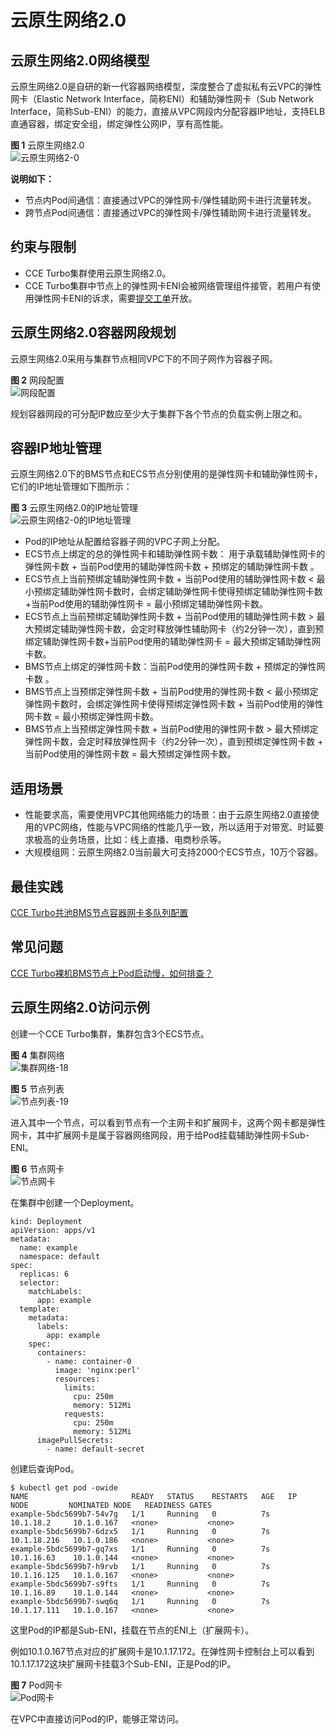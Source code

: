 # 云原生网络2.0<a name="cce_01_0284"></a>

## 云原生网络2.0网络模型<a name="section18112145311217"></a>

云原生网络2.0是自研的新一代容器网络模型，深度整合了虚拟私有云VPC的弹性网卡（Elastic Network Interface，简称ENI）和辅助弹性网卡（Sub Network Interface，简称Sub-ENI）的能力，直接从VPC网段内分配容器IP地址，支持ELB直通容器，绑定安全组，绑定弹性公网IP，享有高性能。

**图 1**  云原生网络2.0<a name="zh-cn_topic_0146398798_fig117435555917"></a>  
![](figures/云原生网络2-0.png "云原生网络2-0")

**说明如下：**

-   节点内Pod间通信：直接通过VPC的弹性网卡/弹性辅助网卡进行流量转发。
-   跨节点Pod间通信：直接通过VPC的弹性网卡/弹性辅助网卡进行流量转发。

## 约束与限制<a name="section2548184716433"></a>

-   CCE Turbo集群使用云原生网络2.0。
-   CCE Turbo集群中节点上的弹性网卡ENI会被网络管理组件接管，若用户有使用弹性网卡ENI的诉求，需要[提交工单](https://console.huaweicloud.com/ticket/#/ticketindex/createIndex)开放。

## 云原生网络2.0容器网段规划<a name="section08181419115517"></a>

云原生网络2.0采用与集群节点相同VPC下的不同子网作为容器子网。

**图 2**  网段配置<a name="fig16639123813259"></a>  
![](figures/网段配置.png "网段配置")

规划容器网段的可分配IP数应至少大于集群下各个节点的负载实例上限之和。

## 容器IP地址管理<a name="section45181754101115"></a>

云原生网络2.0下的BMS节点和ECS节点分别使用的是弹性网卡和辅助弹性网卡，它们的IP地址管理如下图所示：

**图 3**  云原生网络2.0的IP地址管理<a name="fig187842468716"></a>  
![](figures/云原生网络2-0的IP地址管理.png "云原生网络2-0的IP地址管理")

-   Pod的IP地址从配置给容器子网的VPC子网上分配。
-   ECS节点上绑定的总的弹性网卡和辅助弹性网卡数： 用于承载辅助弹性网卡的弹性网卡数 + 当前Pod使用的辅助弹性网卡数 + 预绑定的辅助弹性网卡数 。
-   ECS节点上当前预绑定辅助弹性网卡数 + 当前Pod使用的辅助弹性网卡数 < 最小预绑定辅助弹性网卡数时，会绑定辅助弹性网卡使得预绑定辅助弹性网卡数+当前Pod使用的辅助弹性网卡 = 最小预绑定辅助弹性网卡数。
-   ECS节点上当前预绑定辅助弹性网卡数 + 当前Pod使用的辅助弹性网卡数 \> 最大预绑定辅助弹性网卡数，会定时释放弹性辅助网卡（约2分钟一次），直到预绑定辅助弹性网卡数+当前Pod使用的辅助弹性网卡 = 最大预绑定辅助弹性网卡数。
-   BMS节点上绑定的弹性网卡数：当前Pod使用的弹性网卡数 +  预绑定的弹性网卡数 。
-   BMS节点上当预绑定弹性网卡数 + 当前Pod使用的弹性网卡数 < 最小预绑定弹性网卡数时，会绑定弹性网卡使得预绑定弹性网卡数 + 当前Pod使用的弹性网卡数 = 最小预绑定弹性网卡数。
-   BMS节点上当预绑定弹性网卡数 + 当前Pod使用的弹性网卡数 \> 最大预绑定弹性网卡数，会定时释放弹性网卡（约2分钟一次），直到预绑定弹性网卡数 + 当前Pod使用的弹性网卡数 = 最大预绑定弹性网卡数。

## 适用场景<a name="section3723244144011"></a>

-   性能要求高，需要使用VPC其他网络能力的场景：由于云原生网络2.0直接使用的VPC网络，性能与VPC网络的性能几乎一致，所以适用于对带宽、时延要求极高的业务场景，比如：线上直播、电商秒杀等。
-   大规模组网：云原生网络2.0当前最大可支持2000个ECS节点，10万个容器。

## 最佳实践<a name="section18716143811272"></a>

[CCE Turbo共池BMS节点容器网卡多队列配置](https://support.huaweicloud.com/bestpractice-cce/cce_bestpractice_0017.html)

## 常见问题<a name="section152643614445"></a>

[CCE Turbo裸机BMS节点上Pod启动慢，如何排查？](https://support.huaweicloud.com/cce_faq/cce_faq_00310.html)

## 云原生网络2.0访问示例<a name="section161713314914"></a>

创建一个CCE Turbo集群，集群包含3个ECS节点。

**图 4**  集群网络<a name="fig34706594193"></a>  
![](figures/集群网络-18.png "集群网络-18")

**图 5**  节点列表<a name="fig12441149202012"></a>  
![](figures/节点列表-19.png "节点列表-19")

进入其中一个节点，可以看到节点有一个主网卡和扩展网卡，这两个网卡都是弹性网卡，其中扩展网卡是属于容器网络网段，用于给Pod挂载辅助弹性网卡Sub-ENI。

**图 6**  节点网卡<a name="fig9242131819209"></a>  
![](figures/节点网卡.png "节点网卡")

在集群中创建一个Deployment。

```
kind: Deployment
apiVersion: apps/v1
metadata:
  name: example
  namespace: default
spec:
  replicas: 6
  selector:
    matchLabels:
      app: example
  template:
    metadata:
      labels:
        app: example
    spec:
      containers:
        - name: container-0
          image: 'nginx:perl'
          resources:
            limits:
              cpu: 250m
              memory: 512Mi
            requests:
              cpu: 250m
              memory: 512Mi
      imagePullSecrets:
        - name: default-secret
```

创建后查询Pod。

```
$ kubectl get pod -owide
NAME                       READY   STATUS    RESTARTS   AGE   IP            NODE         NOMINATED NODE   READINESS GATES
example-5bdc5699b7-54v7g   1/1     Running   0          7s    10.1.18.2     10.1.0.167   <none>           <none>
example-5bdc5699b7-6dzx5   1/1     Running   0          7s    10.1.18.216   10.1.0.186   <none>           <none>
example-5bdc5699b7-gq7xs   1/1     Running   0          7s    10.1.16.63    10.1.0.144   <none>           <none>
example-5bdc5699b7-h9rvb   1/1     Running   0          7s    10.1.16.125   10.1.0.167   <none>           <none>
example-5bdc5699b7-s9fts   1/1     Running   0          7s    10.1.16.89    10.1.0.144   <none>           <none>
example-5bdc5699b7-swq6q   1/1     Running   0          7s    10.1.17.111   10.1.0.167   <none>           <none>
```

这里Pod的IP都是Sub-ENI，挂载在节点的ENI上（扩展网卡）。

例如10.1.0.167节点对应的扩展网卡是10.1.17.172。在弹性网卡控制台上可以看到10.1.17.172这块扩展网卡挂载3个Sub-ENI，正是Pod的IP。

**图 7**  Pod网卡<a name="fig03652819204"></a>  
![](figures/Pod网卡.png "Pod网卡")

在VPC中直接访问Pod的IP，能够正常访问。

